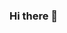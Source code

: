 ### Hi there 👋

<!--
**pavankalyan066/pavankalyan066** is a ✨ _special_ ✨ repository because its `README.md` (this file) appears on your GitHub profile.

Here are some ideas to get you started:

- 🔭 I’m currently working on Chatbot
- 🌱 I’m currently learning Django
- 👯 I’m looking to collaborate on ...
- 🤔 I’m looking for help with Cloud
- 💬 Ask me about Machine Learning and Data Science
- 📫 How to reach me: ...
- 😄 Pronouns: ...
- ⚡ Fun fact: ...
-->
